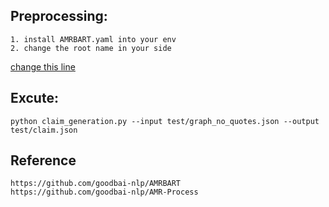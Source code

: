 ## Preprocessing:  
    1. install AMRBART.yaml into your env  
    2. change the root name in your side  

[change this line](https://github.com/tingchihc/claim_generation/blob/fbd7df37f8e63edf499a6122467b7e736981bb7d/AMRBART/fine-tune/main.py#L277)  

## Excute:  
    python claim_generation.py --input test/graph_no_quotes.json --output test/claim.json  

## Reference  
    https://github.com/goodbai-nlp/AMRBART  
    https://github.com/goodbai-nlp/AMR-Process  
